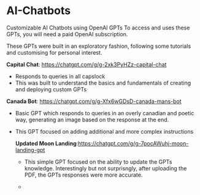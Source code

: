 # AI-Chatbots
Customizable AI Chatbots using OpenAI GPTs
To access and uses these GPTs, you will need a paid OpenAI subscription.

These GPTs were built in an exploratory fashion, following some tutorials and customising for personal interest.

**Capital Chat**: https://chatgpt.com/g/g-2xk3PyHZz-capital-chat
- Responds to queries in all capslock
- This was built to understand the basics and fundamentals of creating and deploying custom GPTs

**Canada Bot**: https://chatgpt.com/g/g-Xfx6wGDsD-canada-mans-bot
- Basic GPT which responds to queries in an overly canadian and poetic way, generating an image based on the response at the end.
- This GPT focused on adding additional and more complex instructions

  **Updated Moon Landing**:https://chatgpt.com/g/g-7pocAWuhj-moon-landing-gpt
  - This simple GPT focused on the ability to update the GPTs knowledge. Interestingly but not surprisngly, after uploading the PDF, the GPTs responses were more accurate.
 
  - 
